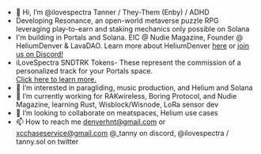 - 👋 Hi, I’m @ilovespectra Tanner / They-Them (Enby) / ADHD
- Developing Resonance, an open-world metaverse puzzle RPG leveraging play-to-earn and staking mechanics only possible on Solana
- I'm building in Portals and Solana. EIC @ Nudie Magazine, Founder @ HeliumDenver & LavaDAO. Learn more about HeliumDenver <a href="https://heliumdenver.com" target="_blank">here</a> or <a href="https://discord.gg/9PZpqtRPPb" target="_blank">join us on Discord!</a>
- iLoveSpectra SNDTRK Tokens- These represent the commission of a personalized track for your Portals space.<br>[Click here to learn more.](https://ilovespectra.vercel.app/)
- 👀 I’m interested in paragliding, music production, and Helium and Solana
- 🌱 I’m currently working for RAKwireless, Boring Protocol, and Nudie Magazine, learning Rust, Wisblock/Wisnode, LoRa sensor dev
- 💞️ I’m looking to collaborate on meatspaces, Helium use cases
- 📫 How to reach me denverhnt@gmail.com or xcchaseservice@gmail.com @_tanny on discord, @ilovespectra / tanny.sol on twitter

<!---
ilovespectra/ilovespectra is a ✨ special ✨ repository because its `README.md` (this file) appears on your GitHub profile.
You can click the Preview link to take a look at your changes.
--->
